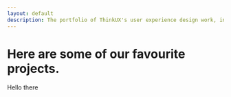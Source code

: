 ```yaml
---
layout: default
description: The portfolio of ThinkUX's user experience design work, including prototyping, expert evaluation, usability testing, design sprints, user interviews, and more.
---
```


<div class="portfolio-banner">
  <div class="portfolio-header">
    <h1 class="text-center">Here are some of our favourite projects.</h1>
  </div>
</div>
<div class="container">
  <div class="row">
    <div class="col-xs-12 col-md-6 col-md-offset-3">
      <p>Hello there</p>
    </div>
  </div>
  <div class="row">
  </div>
  <div class="row">
  </div>
</div>
